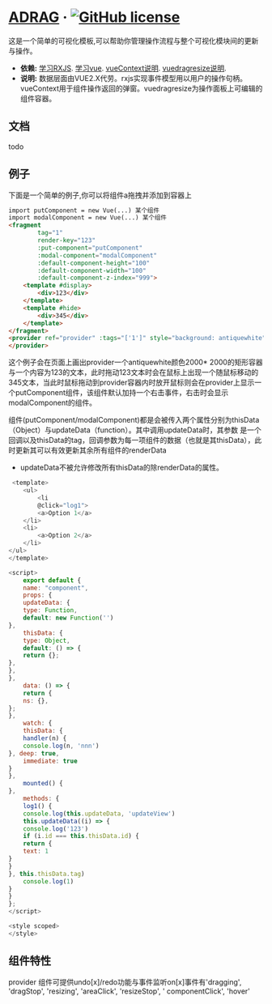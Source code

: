 # [ADRAG](https://github.com/qianzhuoyao/ADrag) &middot; [![GitHub license](https://img.shields.io/badge/license-MIT-blue.svg)]()

这是一个简单的可视化模板,可以帮助你管理操作流程与整个可视化模块间的更新与操作。

* **依赖:**
  [学习RXJS](https://cn.rx.js.org/).
  [学习vue](https://cn.vuejs.org/index.html).
  [vueContext说明](https://www.npmjs.com/package/vue-context).
  [vuedragresize说明](https://www.npmjs.com/package/vue-drag-resize).
* **说明:** 数据层面由VUE2.X代劳。rxjs实现事件模型用以用户的操作句柄。vueContext用于组件操作返回的弹窗。vuedragresize为操作面板上可编辑的组件容器。

## 文档

todo

## 例子

下面是一个简单的例子,你可以将组件a拖拽并添加到容器上

```html
import putComponent = new Vue(...) 某个组件
import modalComponent = new Vue(...) 某个组件
<fragment
        tag="1"
        render-key="123"
        :put-component="putComponent"
        :modal-component="modalComponent"
        :default-component-height="100"
        :default-component-width="100"
        :default-component-z-index="999">
    <template #display>
        <div>123</div>
    </template>
    <template #hide>
        <div>345</div>
    </template>
</fragment>
<provider ref="provider" :tags="['1']" style="background: antiquewhite">
</provider>
```

这个例子会在页面上画出provider一个antiquewhite颜色2000*
2000的矩形容器与一个内容为123的文本，此时拖动123文本时会在鼠标上出现一个随鼠标移动的345文本，当此时鼠标拖动到provider容器内时放开鼠标则会在provider上显示一个putComponent组件，该组件默认加持一个右击事件，右击时会显示modalComponent的组件。

组件(putComponent/modalComponent)都是会被传入两个属性分别为thisData（Object）与updateData（function）。其中调用updateData时，其参数
是一个回调以及thisData的tag，回调参数为每一项组件的数据（也就是其thisData），此时更新其可以有效更新其余所有组件的renderData

- updateData不被允许修改所有thisData的除renderData的属性。

```javascript
 <template>
    <ul>
        <li
        @click="log1">
        <a>Option 1</a>
    </li>
    <li>
        <a>Option 2</a>
    </li>
</ul>
</template>

<script>
    export default {
    name: "component",
    props: {
    updateData: {
    type: Function,
    default: new Function('')
},
    thisData: {
    type: Object,
    default: () => {
    return {};
},
},
},
    data: () => {
    return {
    ns: {},
};
},
    watch: {
    thisData: {
    handler(n) {
    console.log(n, 'nnn')
}, deep: true,
    immediate: true
}
},
    mounted() {
},
    methods: {
    log1() {
    console.log(this.updateData, 'updateView')
    this.updateData((i) => {
    console.log('123')
    if (i.id === this.thisData.id) {
    return {
    text: 1
}
}
}, this.thisData.tag)
    console.log(1)
}
}
};
</script>

<style scoped>
</style>
```

## 组件特性

provider 组件可提供undo[x]/redo功能与事件监听on[x]事件有'dragging', 'dragStop', 'resizing', 'areaClick', 'resizeStop', '
componentClick', 'hover'
